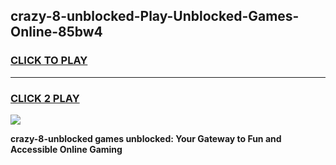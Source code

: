 
## crazy-8-unblocked-Play-Unblocked-Games-Online-85bw4
<h3>
<a href="https://premium76.site?title=crazy-8-unblocked&ref=25A">CLICK TO PLAY</a></h3>
<hr>

<h3>
<a href="https://premium76.site?title=crazy-8-unblocked&ref=25A">CLICK 2 PLAY</a>
  
</h3>

<a href="https://premium76.site?title=crazy-8-unblocked&ref=25A"><img src="https://clearcache.store/games.png"></a>


**crazy-8-unblocked games unblocked: Your Gateway to Fun and Accessible Online Gaming**
